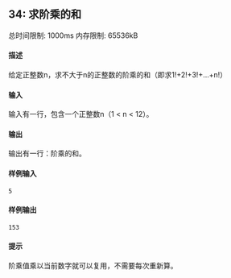 ﻿## 34: 求阶乘的和
总时间限制: 1000ms     内存限制: 65536kB

#### 描述

给定正整数n，求不大于n的正整数的阶乘的和（即求1!+2!+3!+...+n!）

#### 输入

输入有一行，包含一个正整数n（1 < n < 12）。

#### 输出

输出有一行：阶乘的和。

#### 样例输入

	5

#### 样例输出

	153

#### 提示 

阶乘值乘以当前数字就可以复用，不需要每次重新算。